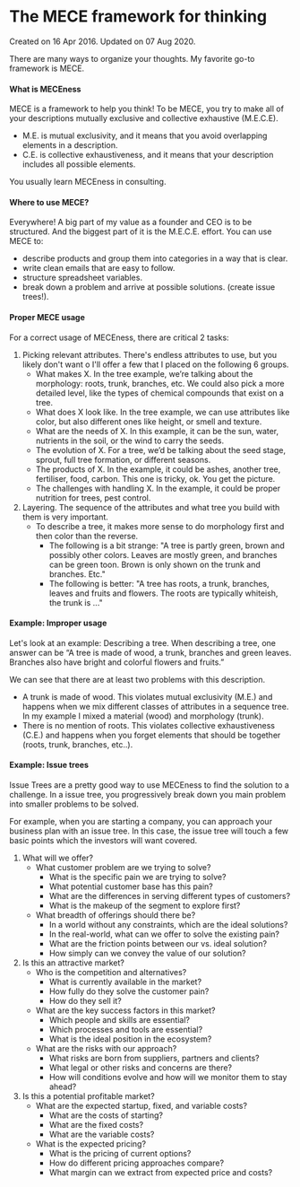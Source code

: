 # The MECE framework for thinking

Created on 16 Apr 2016. Updated on 07 Aug 2020.

There are many ways to organize your thoughts. My favorite go-to framework is MECE.

#### What is MECEness

MECE is a framework to help you think! To be MECE, you try to make all of your descriptions mutually exclusive and collective exhaustive (M.E.C.E). 

* M.E. is mutual exclusivity, and it means that you avoid overlapping elements in a description.
* C.E. is collective exhaustiveness, and it means that your description includes all possible elements.

You usually learn MECEness in consulting.
 
#### Where to use MECE?

Everywhere! A big part of my value as a founder and CEO is to be structured. And the biggest part of it is the M.E.C.E. effort. You can use MECE to:

* describe products and group them into categories in a way that is clear.
* write clean emails that are easy to follow.
* structure spreadsheet variables. 
* break down a problem and arrive at possible solutions. (create issue trees!).

#### Proper MECE usage

For a correct usage of MECEness, there are critical 2 tasks: 

1. Picking relevant attributes. There's endless attributes to use, but you likely don't want o I'll offer a few that I placed on the following 6 groups.
    * What makes X. In the tree example, we’re talking about the morphology: roots, trunk, branches, etc. We could also pick a more detailed level, like the types of chemical compounds that exist on a tree.
    * What does X look like. In the tree example, we can use attributes like color, but also different ones like height, or smell and texture.
    * What are the needs of X. In this example, it can be the sun, water, nutrients in the soil, or the wind to carry the seeds.
    * The evolution of X. For a tree, we’d be talking about the seed stage, sprout, full tree formation, or different seasons.
    * The products of X. In the example, it could be ashes, another tree, fertiliser, food, carbon. This one is tricky, ok. You get the picture.
    * The challenges with handling X. In the example, it could be proper nutrition for trees, pest control.
1. Layering. The sequence of the attributes and what tree you build with them is very important.
    * To describe a tree, it makes more sense to do morphology first and then color than the reverse.
        * The following is a bit strange: "A tree is partly green, brown and possibly other colors. Leaves are mostly green, and branches can be green toon. Brown is only shown on the trunk and branches. Etc."
        * The following is better: "A tree has roots, a trunk, branches, leaves and fruits and flowers. The roots are typically whiteish, the trunk is ..." 
  
#### Example: Improper usage

Let's look at an example: Describing a tree. When describing a tree, one answer can be “A tree is made of wood, a trunk, branches and green leaves. Branches also have bright and colorful flowers and fruits.”

We can see that there are at least two problems with this description.

* A trunk is made of wood. This violates mutual exclusivity (M.E.) and happens when we mix different classes of attributes in a sequence tree. In my example I mixed a material (wood) and morphology (trunk). 
* There is no mention of roots. This violates collective exhaustiveness (C.E.) and happens when you forget elements that should be together (roots, trunk, branches, etc..).

#### Example: Issue trees

Issue Trees are a pretty good way to use MECEness to find the solution to a challenge. In a issue tree, you progressively break down you main problem into smaller problems to be solved.

For example, when you are starting a company, you can approach your business plan with an issue tree. In this case, the issue tree will touch a few basic points which the investors will want covered.

1. What will we offer?
    * What customer problem are we trying to solve?
        * What is the specific pain we are trying to solve?
        * What potential customer base has this pain?
        * What are the differences in serving different types of customers?
        * What is the makeup of the segment to explore first?
    * What breadth of offerings should there be?
        * In a world without any constraints, which are the ideal solutions?
        * In the real-world, what can we offer to solve the existing pain?
        * What are the friction points between our vs. ideal solution?
        * How simply can we convey the value of our solution?
2. Is this an attractive market?
    * Who is the competition and alternatives?
        * What is currently available in the market?
        * How fully do they solve the customer pain?
        * How do they sell it?
    * What are the key success factors in this market?
        * Which people and skills are essential?
        * Which processes and tools are essential?
        * What is the ideal position in the ecosystem?
    * What are the risks with our approach?
        * What risks are born from suppliers, partners and clients?
        * What legal or other risks and concerns are there?
        * How will conditions evolve and how will we monitor them to stay ahead?
3. Is this a potential profitable market?
    * What are the expected startup, fixed, and variable costs?
        * What are the costs of starting?
        * What are the fixed costs?
        * What are the variable costs?
    * What is the expected pricing?
        * What is the pricing of current options?
        * How do different pricing approaches compare?
        * What margin can we extract from expected price and costs?
